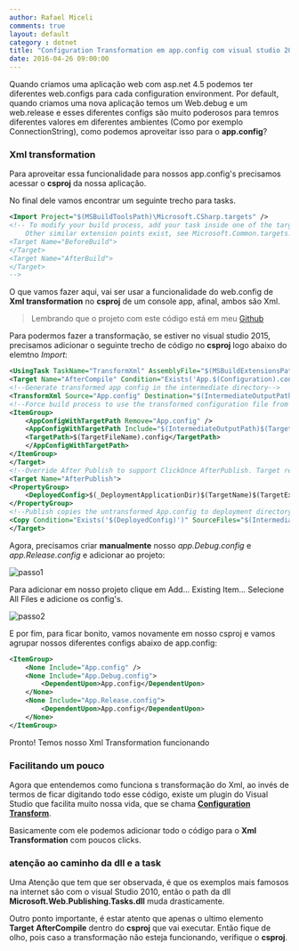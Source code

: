 ```yaml
---
author: Rafael Miceli
comments: true
layout: default 
category : dotnet 
title: "Configuration Transformation em app.config com visual studio 2015" 
date: 2016-04-26 09:00:00
---
```


Quando criamos uma aplicação web com asp.net 4.5 podemos ter diferentes web.configs para cada configuration environment. 
Por default, quando criamos uma nova aplicação temos um Web.debug e um web.release 
e esses diferentes configs são muito poderosos para temros diferentes valores em diferentes ambientes (Como por exemplo ConnectionString), 
como podemos aproveitar isso para o __app.config__?

### Xml transformation

Para aproveitar essa funcionalidade para nossos app.config's precisamos acessar o __csproj__ da nossa aplicação.

No final dele vamos encontrar um seguinte trecho para tasks.

```xml
<Import Project="$(MSBuildToolsPath)\Microsoft.CSharp.targets" />
<!-- To modify your build process, add your task inside one of the targets below and uncomment it. 
    Other similar extension points exist, see Microsoft.Common.targets.
<Target Name="BeforeBuild">
</Target>
<Target Name="AfterBuild">
</Target>
-->
```

O que vamos fazer aqui, vai ser usar a funcionalidade do web.config de __Xml transformation__ no __csproj__ de um console app, afinal, ambos são Xml.

> Lembrando que o projeto com este código está em meu [Github](https://github.com/Rafael-Miceli/Blog-Codes/tree/master/IdeiasComAzeite)

Para podermos fazer a transformação, se estiver no visual studio 2015, precisamos adicionar o seguinte trecho de código no __csproj__ logo abaixo do elemtno _Import_:

```xml
<UsingTask TaskName="TransformXml" AssemblyFile="$(MSBuildExtensionsPath32)\Microsoft\VisualStudio\v$(VisualStudioVersion)\Web\Microsoft.Web.Publishing.Tasks.dll" />
<Target Name="AfterCompile" Condition="Exists('App.$(Configuration).config')">
<!--Generate transformed app config in the intermediate directory-->
<TransformXml Source="App.config" Destination="$(IntermediateOutputPath)$(TargetFileName).config" Transform="App.$(Configuration).config" />
<!--Force build process to use the transformed configuration file from now on.-->
<ItemGroup>
    <AppConfigWithTargetPath Remove="App.config" />
    <AppConfigWithTargetPath Include="$(IntermediateOutputPath)$(TargetFileName).config">
    <TargetPath>$(TargetFileName).config</TargetPath>
    </AppConfigWithTargetPath>
</ItemGroup>
</Target>
<!--Override After Publish to support ClickOnce AfterPublish. Target replaces the untransformed config file copied to the deployment directory with the transformed one.-->
<Target Name="AfterPublish">
<PropertyGroup>
    <DeployedConfig>$(_DeploymentApplicationDir)$(TargetName)$(TargetExt).config$(_DeploymentFileMappingExtension)</DeployedConfig>
</PropertyGroup>
<!--Publish copies the untransformed App.config to deployment directory so overwrite it-->
<Copy Condition="Exists('$(DeployedConfig)')" SourceFiles="$(IntermediateOutputPath)$(TargetFileName).config" DestinationFiles="$(DeployedConfig)" />
</Target>
```

Agora, precisamos criar __manualmente__ nosso _app.Debug.config_ e _app.Release.config_ e adicionar ao projeto:

![passo1](http://rafael-miceli.com.br/ico/Configuration-Transformation-app-config-visual-studio-2015/passo1.png)

Para adicionar em nosso projeto clique em Add... Existing Item... Selecione All Files e adicione os config's. 

![passo2](http://rafael-miceli.com.br/ico/Configuration-Transformation-app-config-visual-studio-2015/passo2.png)

E por fim, para ficar bonito, vamos novamente em nosso csproj e vamos agrupar nossos diferentes configs abaixo de app.config:

```xml
<ItemGroup>
    <None Include="App.config" />
    <None Include="App.Debug.config">
        <DependentUpon>App.config</DependentUpon>
    </None>
    <None Include="App.Release.config">
        <DependentUpon>App.config</DependentUpon>
    </None>
</ItemGroup>
```

Pronto! Temos nosso Xml Transformation funcionando

### Facilitando um pouco

Agora que entendemos como funciona s transformação do Xml, 
ao invés de termos de ficar digitando todo esse código, 
existe um plugin do Visual Studio que facilita muito nossa vida, que se chama [__Configuration Transform__](https://visualstudiogallery.msdn.microsoft.com/579d3a78-3bdd-497c-bc21-aa6e6abbc859).

Basicamente com ele podemos adicionar todo o código para o __Xml Transformation__ com poucos clicks.

### atenção ao caminho da dll e a task

Uma Atenção que tem que ser observada, é que os exemplos mais famosos na internet são com o visual Studio 2010, 
então o path da dll __Microsoft.Web.Publishing.Tasks.dll__ muda drasticamente.

Outro ponto importante, é estar atento que apenas o ultimo elemento __Target__ __AfterCompile__ dentro do __csproj__ que vai executar.
Então fique de olho, pois caso a transformação não esteja funcionando, verifique o __csproj__.

